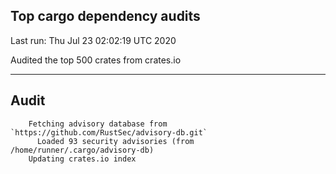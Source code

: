 Top cargo dependency audits
----


Last run:   Thu Jul 23 02:02:19 UTC 2020

Audited the top 500 crates from crates.io

----

## Audit

```
    Fetching advisory database from `https://github.com/RustSec/advisory-db.git`
      Loaded 93 security advisories (from /home/runner/.cargo/advisory-db)
    Updating crates.io index
```
